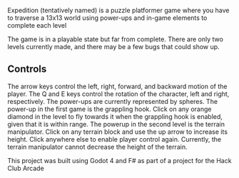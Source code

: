 Expedition (tentatively named) is a puzzle platformer game where you have to traverse a 13x13 world using power-ups and in-game elements to complete each level

The game is in a playable state but far from complete. There are only two levels currently made, and there may be a few bugs that could show up.

## Controls
The arrow keys control the left, right, forward, and backward motion of the player. The Q and E keys control the rotation of the character, left and right, respectively.
The power-ups are currently represented by spheres. The power-up in the first game is the grappling hook. Click on any orange diamond in the level to fly towards it when the grappling hook is enabled, given that it is within range. The powerup in the second level is the terrain manipulator. Click on any terrain block and use the up arrow to increase its height. Click anywhere else to enable player control again. Currently, the terrain manipulator cannot decrease the height of the terrain.


This project was built using Godot 4 and F# as part of a project for the Hack Club Arcade
